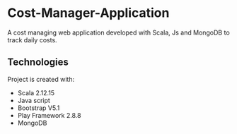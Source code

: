 # Cost-Manager-Application
A cost managing web application developed with Scala, Js and MongoDB to track daily costs.
	
## Technologies
Project is created with:
* Scala 2.12.15
* Java script
* Bootstrap V5.1
* Play Framework 2.8.8
* MongoDB
